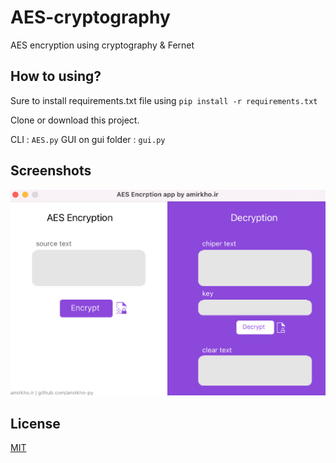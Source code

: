 
# AES-cryptography

AES encryption using cryptography & Fernet


## How to using?

Sure to install requirements.txt file using `pip install -r requirements.txt` 

Clone or download this project.

CLI : `AES.py`
GUI on gui folder : `gui.py` 



## Screenshots

![App Screenshot](https://github.com/amirkho-py/AES-crypto/blob/main/Screen%20Shot%202022-05-06%20at%2012.50.58.png)

## License

[MIT](https://choosealicense.com/licenses/mit/)
